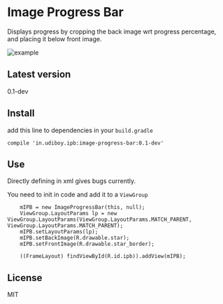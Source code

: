 Image Progress Bar
==================

Displays progress by cropping the back image wrt progress percentage, and placing it below front image.

![example](http://i.imgur.com/SfeUjKF.gif)

Latest version
--------------

0.1-dev

Install
---------

add this line to dependencies in your `build.gradle`


    compile 'in.udiboy.ipb:image-progress-bar:0.1-dev'


Use
--------

Directly defining in xml gives bugs currently.

You need to init in code and add it to a `ViewGroup`

        mIPB = new ImageProgressBar(this, null);
        ViewGroup.LayoutParams lp = new ViewGroup.LayoutParams(ViewGroup.LayoutParams.MATCH_PARENT, ViewGroup.LayoutParams.MATCH_PARENT);
        mIPB.setLayoutParams(lp);
        mIPB.setBackImage(R.drawable.star);
        mIPB.setFrontImage(R.drawable.star_border);

        ((FrameLayout) findViewById(R.id.ipb)).addView(mIPB);

License
-----------

MIT



